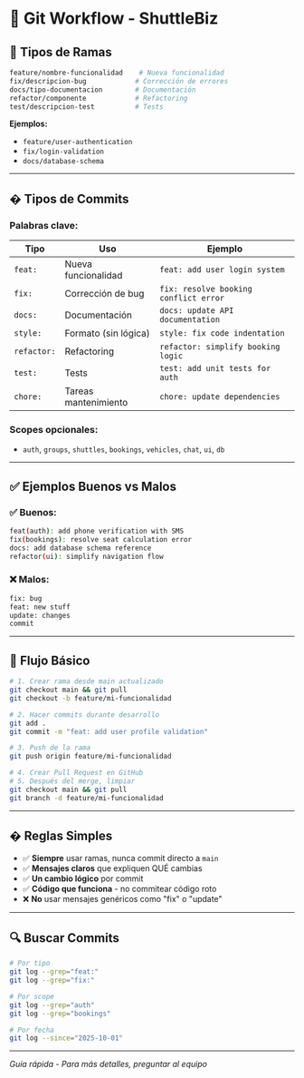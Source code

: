 # 📝 Git Workflow - ShuttleBiz

## 🌿 Tipos de Ramas

```bash
feature/nombre-funcionalidad    # Nueva funcionalidad
fix/descripcion-bug            # Corrección de errores
docs/tipo-documentacion        # Documentación
refactor/componente            # Refactoring
test/descripcion-test          # Tests
```

**Ejemplos:**

- `feature/user-authentication`
- `fix/login-validation`
- `docs/database-schema`

---

## � Tipos de Commits

### **Palabras clave:**

| Tipo        | Uso                  | Ejemplo                               |
| ----------- | -------------------- | ------------------------------------- |
| `feat:`     | Nueva funcionalidad  | `feat: add user login system`         |
| `fix:`      | Corrección de bug    | `fix: resolve booking conflict error` |
| `docs:`     | Documentación        | `docs: update API documentation`      |
| `style:`    | Formato (sin lógica) | `style: fix code indentation`         |
| `refactor:` | Refactoring          | `refactor: simplify booking logic`    |
| `test:`     | Tests                | `test: add unit tests for auth`       |
| `chore:`    | Tareas mantenimiento | `chore: update dependencies`          |

### **Scopes opcionales:**

- `auth`, `groups`, `shuttles`, `bookings`, `vehicles`, `chat`, `ui`, `db`

---

## ✅ Ejemplos Buenos vs Malos

### **✅ Buenos:**

```bash
feat(auth): add phone verification with SMS
fix(bookings): resolve seat calculation error
docs: add database schema reference
refactor(ui): simplify navigation flow
```

### **❌ Malos:**

```bash
fix: bug
feat: new stuff
update: changes
commit
```

---

## 🔄 Flujo Básico

```bash
# 1. Crear rama desde main actualizado
git checkout main && git pull
git checkout -b feature/mi-funcionalidad

# 2. Hacer commits durante desarrollo
git add .
git commit -m "feat: add user profile validation"

# 3. Push de la rama
git push origin feature/mi-funcionalidad

# 4. Crear Pull Request en GitHub
# 5. Después del merge, limpiar
git checkout main && git pull
git branch -d feature/mi-funcionalidad
```

---

## � Reglas Simples

- ✅ **Siempre** usar ramas, nunca commit directo a `main`
- ✅ **Mensajes claros** que expliquen QUÉ cambias
- ✅ **Un cambio lógico** por commit
- ✅ **Código que funciona** - no commitear código roto
- ❌ **No** usar mensajes genéricos como "fix" o "update"

---

## 🔍 Buscar Commits

```bash
# Por tipo
git log --grep="feat:"
git log --grep="fix:"

# Por scope
git log --grep="auth"
git log --grep="bookings"

# Por fecha
git log --since="2025-10-01"
```

---

_Guía rápida - Para más detalles, preguntar al equipo_
